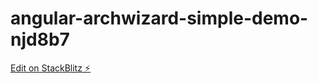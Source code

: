 # angular-archwizard-simple-demo-njd8b7

[Edit on StackBlitz ⚡️](https://stackblitz.com/edit/angular-archwizard-simple-demo-njd8b7)